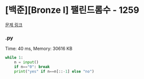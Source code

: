 # [백준][Bronze I] 팰린드롬수 - 1259

[문제 링크](https://www.acmicpc.net/problem/1259)

### .py

Time: 40 ms, Memory: 30616 KB 

```py
while 1:
    n = input()
    if n=="0": break
    print("yes" if n==n[::-1] else "no")
```

